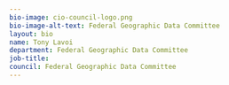 ```yaml
---
bio-image: cio-council-logo.png
bio-image-alt-text: Federal Geographic Data Committee
layout: bio
name: Tony Lavoi
department: Federal Geographic Data Committee
job-title: 
council: Federal Geographic Data Committee
---
```


